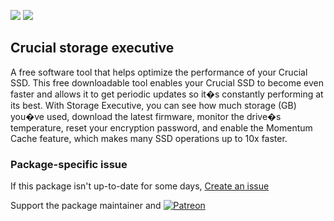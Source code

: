 [![](https://img.shields.io/chocolatey/v/crucial-storage-executive?color=green&label=crucial-storage-executive)](https://chocolatey.org/packages/crucial-storage-executive) [![](https://img.shields.io/chocolatey/dt/crucial-storage-executive)](https://chocolatey.org/packages/crucial-storage-executive)

## Crucial storage executive
A free software tool that helps optimize the performance of your Crucial SSD.
This free downloadable tool enables your Crucial SSD to become even faster and allows it to get periodic updates so it�s constantly performing at its best. With Storage Executive, you can see how much storage (GB) you�ve used, download the latest firmware, monitor the drive�s temperature, reset your encryption password, and enable the Momentum Cache feature, which makes many SSD operations up to 10x faster.

### Package-specific issue
If this package isn't up-to-date for some days, [Create an issue](https://github.com/tunisiano187/Chocolatey-packages/issues/new/choose)

Support the package maintainer and [![Patreon](https://cdn.jsdelivr.net/gh/tunisiano187/Chocolatey-packages@d15c4e19c709e7148588d4523ffc6dd3cd3c7e5e/icons/patreon.png)](https://www.patreon.com/bePatron?u=39585820)
